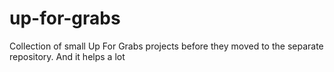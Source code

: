 # up-for-grabs
Collection of small Up For Grabs projects before they moved to the separate repository. And it helps a lot
